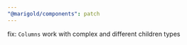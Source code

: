```yaml
---
"@marigold/components": patch
---
```


fix: `Columns` work with complex and different children types
